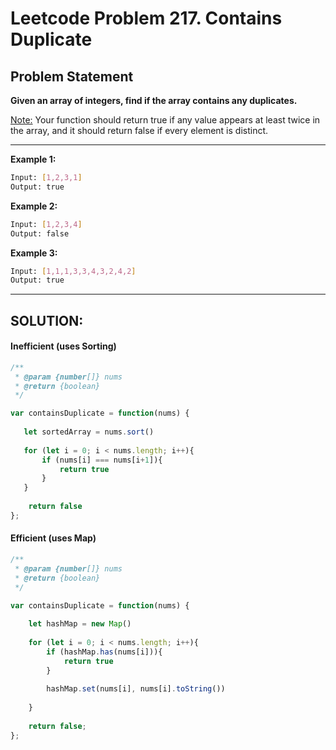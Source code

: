 # Leetcode Problem 217. Contains Duplicate

## Problem Statement

**Given an array of integers, find if the array contains any duplicates.**

<u>Note:</u> Your function should return true if any value appears at least twice in the array, and it should return false if every element is distinct.

--- 

**Example 1:**

```bash
Input: [1,2,3,1]
Output: true
```

**Example 2:**

```bash
Input: [1,2,3,4]
Output: false
```

**Example 3:**

```bash
Input: [1,1,1,3,3,4,3,2,4,2]
Output: true
```

---

## **SOLUTION:**

#### Inefficient (uses Sorting)

```javascript
/**
 * @param {number[]} nums
 * @return {boolean}
 */

var containsDuplicate = function(nums) {
    
   let sortedArray = nums.sort()
   
   for (let i = 0; i < nums.length; i++){
       if (nums[i] === nums[i+1]){
           return true
       }
   }
    
    return false
};
```

#### Efficient (uses Map)

```javascript
/**
 * @param {number[]} nums
 * @return {boolean}
 */

var containsDuplicate = function(nums) {
    
    let hashMap = new Map()
    
    for (let i = 0; i < nums.length; i++){
        if (hashMap.has(nums[i])){
            return true
        }
        
        hashMap.set(nums[i], nums[i].toString())
        
    }
    
    return false;
};
```

